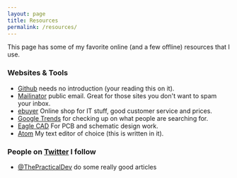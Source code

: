 ```yaml
---
layout: page
title: Resources
permalink: /resources/
---
```

This page has some of my favorite online (and a few offline) resources that I
use.

### Websites & Tools
* [Github](https://github.com) needs no introduction (your reading this on it).
* [Mailinator](https://mailinator.com) public email.  Great for those sites you don't want to spam your inbox.
* [ebuyer](https://www.ebuyer.com) Online shop for IT stuff, good customer service and prices.
* [Google Trends](https://trends.google.com/trends/) for checking up on what people are searching for.
* [Eagle CAD](https://www.autodesk.com/products/eagle/free-download) For PCB and schematic design work.
* [Atom](https://atom.io) My text editor of choice (this is written in it).

### People on [Twitter](https://twitter.com) I follow
* [@ThePracticalDev](https://twitter.com/ThePracticalDev) do some really good articles
